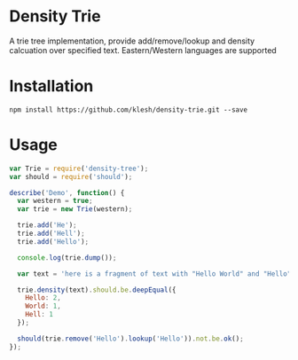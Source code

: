 Density Trie
============
A trie tree implementation, provide add/remove/lookup and density calcuation over specified text. Eastern/Western languages are supported

Installation
============

```base
npm install https://github.com/klesh/density-trie.git --save
```

Usage
=====

```js
var Trie = require('density-tree');
var should = require('should');

describe('Demo', function() {
  var western = true;
  var trie = new Trie(western);

  trie.add('He');
  trie.add('Hell');
  trie.add('Hello');

  console.log(trie.dump());

  var text = 'here is a fragment of text with "Hello World" and "Hello" should be 2, "Hell" should be 1, no matter if "eHell" or eHello presented';

  trie.density(text).should.be.deepEqual({
    Hello: 2, 
    World: 1,
    Hell: 1
  });

  should(trie.remove('Hello').lookup('Hello')).not.be.ok();
});
```
